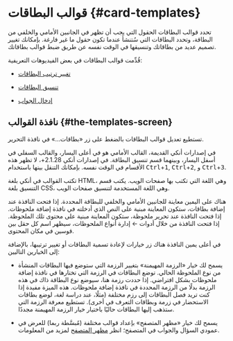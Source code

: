 ﻿# قوالب البطاقات {#card-templates}

تحدد قوالب البطاقات الحقول التي يجب أن تظهر في الجانبين الأمامي والخلفي
من البطاقة، وتحدد البطاقات التي سُتنشأ عندما تكون حقول ما غير فارغة.
بإمكانك تغيير تصميم عديد من بطاقاتك وتنسيقها في الوقت نفسه عن طريق ضبط
قوالب بطاقاتك.

قُدِّمت قوالب البطاقات في بعض الفيديوهات التعريفية:

- [تغيير ترتيب البطاقات](http://www.youtube.com/watch?v=DnbKwHEQ1mA&yt:cc=on)

- [تنسيق البطاقات](http://www.youtube.com/watch?v=F1j1Zx0mXME&yt:cc=on)

- [إدخال الجواب](http://www.youtube.com/watch?v=5tYObQ3ocrw&yt:cc=on)

## نافذة القوالب {#the-templates-screen}

تستطيع تعديل قوالب البطاقات بالضغط على زر «بطاقات...» في نافذة التحرير.

في إصدارات أنكي القديمة، القالب الأمامي هو في أعلى اليسار، والقالب السفلي في أسفل اليسار،
وبينهما قسم تنسيق البطاقة.
في إصدارات أنكي 2.1.28+، لا تظهر هذه الأقسام في الوقت نفسه. بإمكانك التنقل
بينها باستخدام <kbd>Ctrl</kbd>+<kbd>1</kbd>, <kbd>Ctrl</kbd>+<kbd>2</kbd>, و <kbd>Ctrl</kbd>+<kbd>3</kbd>.

تكتب القوالب في أنكي بلغة HTML، وهي اللغة التي تكتب بها صفحات الويب.
يكتب قسم التنسيق بلغة CSS، وهي اللغة المستخدمة لتنسيق صفحات الويب.

هناك على اليمين معاينة للجانبين الأمامي والخلفي للبطاقة المحددة. إذا فتحت
النافذة عند إضافة بطاقات، ستكون المعاينة مبنية على النص الذي أدخلته في نافذة
إضافة ملحوظات. إذا فتحت النافذة عند تحرير ملحوظة، ستكون المعاينة مبنية على
محتوى تلك الملحوظة. إذا فتحت النافذة من خلال أدوات ← إدارة أنواع الملحوظات،
سيظهر اسم كل حقل بين قوسين في مكان المحتوى.

في أعلى يمين النافذة هناك زر خيارات لإعادة تسمية البطاقات أو تغيير ترتيبها،
بالإضافة إلى الخيارين التاليين:

- يسمح لك خيار «الرزمة المهيمنة» بتغيير الرزمة التي ستوضع فيها البطاقات
     المنشأة من نوع الملحوظة الحالي. توضع البطاقات في الرزمة التي تختارها في
     نافذة إضافة ملحوظات بشكل افتراضي. إذا حددت رزمة هنا، سيوضع نوع البطاقة ذاك
     في هذه الرزمة بدلًا من الرزمة المحددة في نافذة إضافة ملحوظات. هذه الميزة
     مفيدة إذا كنت تريد فصل البطاقات إلى رزم مختلفة (مثلًا، عند دراسة لغة،
     لوضع بطاقات الاستحضار في زرمة وبطاقات التعرف في أخرى). تستطيع معرفة
     الرزمة التي ستذهب إليها البطاقات حاليًا باختيار خيار الرزمة المهيمنة مجددًا.

- يسمح لك خيار «مظهر المتصفح» بإعداد قوالب مختلفة (مُبسَّطة ربما) للعرض
     في عمودي السؤال والجواب في المتصفح؛ انظر
     [مظهر المتصفح](styling.md#browser-appearance)
     لمزيد من المعلومات.
